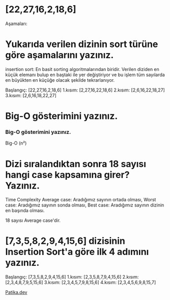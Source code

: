 # [22,27,16,2,18,6]
Aşamaları:

# Yukarıda verilen dizinin sort türüne göre aşamalarını yazınız.

insertion sort: En basit sorting algoritmalarından biridir. Verilen diziden en küçük elemanı bulup en baştaki ile yer değiştiriyor ve bu işlem tüm sayılarda en büyükten en küçüğe olacak şekilde tekrarlanıyor.

Başlangıç: [22,27,16,2,18,6]
1.kısım: [2,27,16,22,18,6]
2.kısım: [2,6,16,22,18,27]
3.kısım: [2,6,16,18,22,27]

# Big-O gösterimini yazınız.
### Big-O gösterimini yazınız.
Big-O (n²)

# Dizi sıralandıktan sonra 18 sayısı hangi case kapsamına girer? Yazınız.

Time Complexity
Average case: Aradığımız sayının ortada olması,
Worst case: Aradığımız sayının sonda olması, 
Best case: Aradığımız sayının dizinin en başında olması. 

18 sayısı Average case'dir.

# [7,3,5,8,2,9,4,15,6] dizisinin Insertion Sort'a göre ilk 4 adımını yazınız.

Başlangıç: [7,3,5,8,2,9,4,15,6]
1.kısım: [2,3,5,8,7,9,4,15,6]
2.kısım: [2,3,4,8,7,9,5,15,6]
3.kısım: [2,3,4,5,7,9,8,15,6]
4.kısım: [2,3,4,5,6,9,8,15,7]


[Patika.dev](https://www.patika.dev/tr)